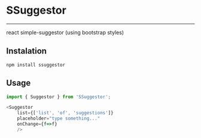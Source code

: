 # SSuggestor
----
react simple-suggestor (using bootstrap styles)

## Instalation
`npm install ssuggestor`

## Usage 

```js
import { Suggestor } from 'SSuggestor';

<Suggestor 
	list={['list', 'of', 'suggestions']}
	placeholder="type something..."
	onChange={f=>f}
	/>
```
